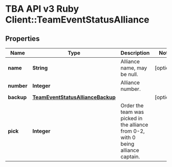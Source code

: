 # TBA API v3 Ruby Client::TeamEventStatusAlliance

## Properties
Name | Type | Description | Notes
------------ | ------------- | ------------- | -------------
**name** | **String** | Alliance name, may be null. | [optional] 
**number** | **Integer** | Alliance number. | 
**backup** | [**TeamEventStatusAllianceBackup**](TeamEventStatusAllianceBackup.md) |  | [optional] 
**pick** | **Integer** | Order the team was picked in the alliance from 0-2, with 0 being alliance captain. | 


